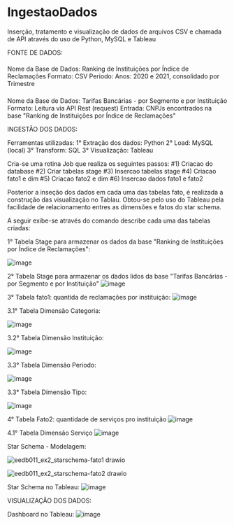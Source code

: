 # IngestaoDados

Inserção, tratamento e visualização de dados de arquivos CSV e chamada de API através do uso de Python, MySQL e Tableau


FONTE DE DADOS:
####
Nome da Base de Dados: Ranking de Instituições por Índice de Reclamações
Formato: CSV
Periodo: Anos: 2020 e 2021, consolidado por Trimestre
###
Nome da Base de Dados: Tarifas Bancárias - por Segmento e por Instituição
Formato: Leitura via API Rest (request)
Entrada: CNPJs encontrados na base "Ranking de Instituições por Índice de Reclamações"

INGESTÃO DOS DADOS:

Ferramentas utilizadas:
1° Extração dos dados: Python
2° Load: MySQL (local)
3° Transform: SQL
3° Visualização: Tableau 

Cria-se uma rotina Job que realiza os seguintes passos:
#1) Criacao do database
#2) Criar tabelas stage
#3) Insercao tabelas stage
#4) Criacao fato1 e dim
#5) Criacao fato2 e dim
#6) Insercao dados fato1 e fato2

Posterior a inseção dos dados em cada uma das tabelas fato, é realizada a construção das visualização no Tablau. Obtou-se pelo uso do Tableau pela facilidade de relacionamento entres as dimensões e fatos do star schema. 

A seguir exibe-se através do comando describe cada uma das tabelas criadas: 

1° Tabela Stage para armazenar os dados da base "Ranking de Instituições por Índice de Reclamações":

![image](https://user-images.githubusercontent.com/60858939/180095486-463d8b54-2316-4d32-aea5-65d1b50cc6ae.png)

2° Tabela Stage para armazenar os dados lidos da base "Tarifas Bancárias - por Segmento e por Instituição"
![image](https://user-images.githubusercontent.com/60858939/180095609-a6272f3a-c55d-4a6e-8bed-cf4f25d767f8.png)

3° Tabela fato1: quantida de reclamações por instituição:
![image](https://user-images.githubusercontent.com/60858939/180095749-97c7a937-7db0-4a5f-826c-ac4e41290f64.png)

3.1° Tabela Dimensão Categoria:

![image](https://user-images.githubusercontent.com/60858939/180095822-269c7458-ed17-4be5-928a-96490385104c.png)

3.2° Tabela Dimensão Instituição:

![image](https://user-images.githubusercontent.com/60858939/180095982-138db878-de1a-4a88-9eca-5662e22fe0a0.png)

3.3° Tabela Dimensão Periodo:

![image](https://user-images.githubusercontent.com/60858939/180096037-1be9a0f6-c21e-4e78-a9d1-53741ca8ce02.png)

3.3° Tabela Dimensão Tipo:

![image](https://user-images.githubusercontent.com/60858939/180096351-170f1111-9dde-4a09-91aa-3bb3debc45e9.png)

4° Tabela Fato2: quantidade de serviços pro instituição
![image](https://user-images.githubusercontent.com/60858939/180096471-82e81f15-3008-46ae-afe7-7d7a68e30db4.png)

4.1° Tabela Dimensão Serviço
![image](https://user-images.githubusercontent.com/60858939/180096546-648fb805-e5f9-4958-a446-1086f807d16d.png)


Star Schema - Modelagem:

![eedb011_ex2_starschema-fato1 drawio](https://user-images.githubusercontent.com/60858939/180098695-f546a964-8892-4774-adbc-cf302c7ba548.png)

![eedb011_ex2_starschema-fato2 drawio](https://user-images.githubusercontent.com/60858939/180098705-508c15c5-ad4c-4008-a3a3-3c7f54b5b85d.png)

Star Schema no Tableau:
![image](https://user-images.githubusercontent.com/60858939/180097825-13e61017-de0b-4fec-8dc2-56382231b0f9.png)

VISUALIZAÇÃO DOS DADOS:

Dashboard no Tableau:
![image](https://user-images.githubusercontent.com/60858939/180099041-c4993dd8-4663-418e-9803-0ec39315276f.png)





